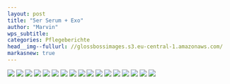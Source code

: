 ```yaml
---
layout: post
title: "5er Serum + Exo"
author: "Marvin"
wps_subtitle: 
categories: Pflegeberichte
head__img--fullurl: //glossbossimages.s3.eu-central-1.amazonaws.com/
markasnew: true
---
```


![](//glossbossimages.s3.eu-central-1.amazonaws.com/marvin/bmw5er-serum-exo/P1020869.JPG)
![](//glossbossimages.s3.eu-central-1.amazonaws.com/marvin/bmw5er-serum-exo/P1020870.JPG)
![](//glossbossimages.s3.eu-central-1.amazonaws.com/marvin/bmw5er-serum-exo/P1020871.JPG)
![](//glossbossimages.s3.eu-central-1.amazonaws.com/marvin/bmw5er-serum-exo/P1020872.JPG)
![](//glossbossimages.s3.eu-central-1.amazonaws.com/marvin/bmw5er-serum-exo/P1020873.JPG)
![](//glossbossimages.s3.eu-central-1.amazonaws.com/marvin/bmw5er-serum-exo/P1020874.JPG)
![](//glossbossimages.s3.eu-central-1.amazonaws.com/marvin/bmw5er-serum-exo/P1020875.JPG)
![](//glossbossimages.s3.eu-central-1.amazonaws.com/marvin/bmw5er-serum-exo/P1020876.JPG)
![](//glossbossimages.s3.eu-central-1.amazonaws.com/marvin/bmw5er-serum-exo/P1020877.JPG)
![](//glossbossimages.s3.eu-central-1.amazonaws.com/marvin/bmw5er-serum-exo/P1020878.JPG)
![](//glossbossimages.s3.eu-central-1.amazonaws.com/marvin/bmw5er-serum-exo/P1020879.JPG)
![](//glossbossimages.s3.eu-central-1.amazonaws.com/marvin/bmw5er-serum-exo/P1020880.JPG)
![](//glossbossimages.s3.eu-central-1.amazonaws.com/marvin/bmw5er-serum-exo/P1020881.JPG)
![](//glossbossimages.s3.eu-central-1.amazonaws.com/marvin/bmw5er-serum-exo/P1020882.JPG)
![](//glossbossimages.s3.eu-central-1.amazonaws.com/marvin/bmw5er-serum-exo/P1020883.JPG)
![](//glossbossimages.s3.eu-central-1.amazonaws.com/marvin/bmw5er-serum-exo/P1020884.JPG)
![](//glossbossimages.s3.eu-central-1.amazonaws.com/marvin/bmw5er-serum-exo/P1020885.JPG)
